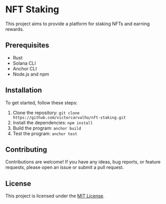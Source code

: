 # NFT Staking

This project aims to provide a platform for staking NFTs and earning rewards.

## Prerequisites

- Rust
- Solana CLI
- Anchor CLI
- Node.js and npm

## Installation

To get started, follow these steps:

1. Clone the repository: `git clone https://github.com/victorcarvalho/nft-staking.git`
2. Install the dependencies: `npm install`
3. Build the program: `anchor build`
4. Test the program: `anchor test`

## Contributing

Contributions are welcome! If you have any ideas, bug reports, or feature requests, please open an issue or submit a pull request.

## License

This project is licensed under the [MIT License](LICENSE).
